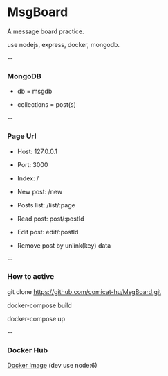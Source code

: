 # MsgBoard

A message board practice.

use nodejs, express, docker, mongodb.	

--


### MongoDB

- db = msgdb

- collections = post(s)

--

### Page Url


- Host: 127.0.0.1

- Port: 3000


- Index: /

- New post: /new

- Posts list: /list/:page

- Read post: post/:postId

- Edit post: edit/:postId

- Remove post by unlink(key) data


--

### How to active

git clone https://github.com/comicat-hu/MsgBoard.git

docker-compose build

docker-compose up


--

### Docker Hub

[Docker Image](https://hub.docker.com/r/comi/msgboard/)  (dev use node:6)



